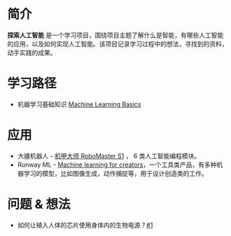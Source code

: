# 简介
**探索人工智能** 是一个学习项目，围绕项目主题了解什么是智能，有哪些人工智能的应用，以及如何实现人工智能。该项目记录学习过程中的想法，寻找到的资料，动手实践的成果。

# 学习路径
- 机器学习基础知识 [Machine Learning Basics](http://www.deeplearningbook.org/contents/ml.html)

# 应用
- 大疆机器人 - [机甲大师 RoboMaster S1](https://www.dji.com/cn/robomaster-s1?site=brandsite&from=homepage) ， 6 类人工智能编程模块。
- Runway ML - [Machine learning for creators](https://runwayml.com/)，一个工具类产品，有多种机器学习的模型，比如图像生成，动作捕捉等，用于设计创造类的工作。

# 问题 & 想法
- 如何让植入人体的芯片使用身体内的生物电源？[#1](https://github.com/kai-zhong/discover-intelligence/issues/1)
